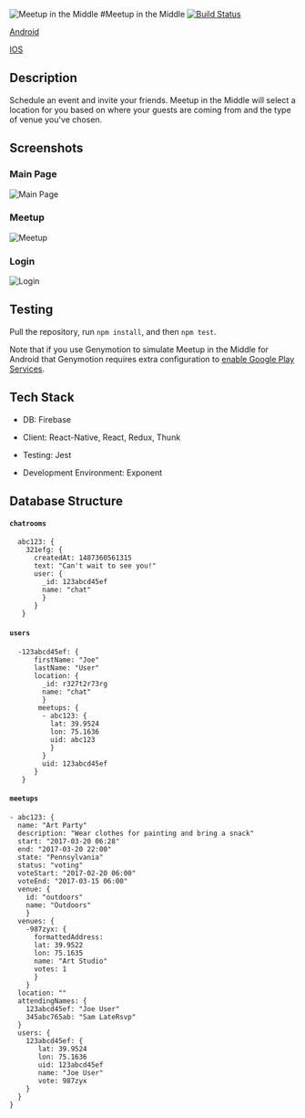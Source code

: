 ![Meetup in the Middle](/assets/images/MeetInTheMiddleLogoSmall.png) #Meetup in the Middle [![Build Status](https://travis-ci.org/ThoughtfulThinkers/MeetInTheMiddle.svg?branch=master)](https://travis-ci.org/ThoughtfulThinkers/MeetInTheMiddle)

[Android]( https://play.google.com/store/apps/details?id=io.nickcoleman.meetinthemiddle "Android")

[IOS](https://itunes.apple.com/us/app/meetup-in-the-middle/id1207356166 "IOS")

## Description

Schedule an event and invite your friends. Meetup in the Middle will select a location for you based on where your guests are coming from and the type of venue you've chosen.

## Screenshots

### Main Page

![Main Page](/assets/images/mainPageIOS.png)

### Meetup

![Meetup](/assets/images/meetup.png)

### Login

![Login](/assets/images/login.png)

## Testing

Pull the repository, run `npm install`, and then `npm test`.

Note that if you use Genymotion to simulate Meetup in the Middle for Android that Genymotion requires extra configuration to [enable Google Play Services](https://www.genymotion.com/help/desktop/faq/#google-play-services "enable Google Play Services").

## Tech Stack

- DB: Firebase

- Client: React-Native, React, Redux, Thunk

- Testing: Jest

- Development Environment: Exponent

## Database Structure

#### `chatrooms`

```
  abc123: {
    321efg: {
      createdAt: 1487360561315
      text: "Can't wait to see you!"
      user: {
        _id: 123abcd45ef
        name: "chat"
        }
      }
   }
```

#### `users`

```
  -123abcd45ef: {
      firstName: "Joe"
      lastName: "User"
      location: {
        _id: r327t2r73rg
        name: "chat"
        }
       meetups: {
        - abc123: {
          lat: 39.9524
          lon: 75.1636
          uid: abc123
          }
        }
        uid: 123abcd45ef
      }
   }
 ```

#### `meetups`

```
- abc123: {
  name: "Art Party"
  description: "Wear clothes for painting and bring a snack"
  start: "2017-03-20 06:28"
  end: "2017-03-20 22:00"
  state: "Pennsylvania"
  status: "voting"
  voteStart: "2017-02-20 06:00"
  voteEnd: "2017-03-15 06:00"
  venue: {
    id: "outdoors"
    name: "Outdoors"
    }
  venues: {
    -987zyx: {
      formattedAddress:
      lat: 39.9522
      lon: 75.1635
      name: "Art Studio"
      votes: 1
      }
    }
  location: ""
  attendingNames: {
    123abcd45ef: "Joe User"
    345abc765ab: "Sam LateRsvp"
  }
  users: {
    123abcd45ef: {
       lat: 39.9524
       lon: 75.1636
       uid: 123abcd45ef
       name: "Joe User"
       vote: 987zyx
    }
  }
}


```
